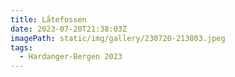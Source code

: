 ```yaml
---
title: Låtefossen
date: 2023-07-20T21:38:03Z
imagePath: static/img/gallery/230720-213803.jpeg
tags:
  - Hardanger-Bergen 2023
---
```

